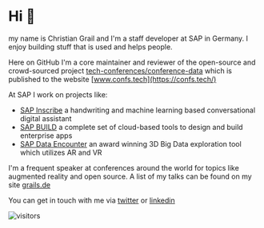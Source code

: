 # Hi 👋

my name is Christian Grail and I'm a staff developer at SAP in Germany. I enjoy building stuff that is used and helps people.

Here on GitHub I'm a core maintainer and reviewer of the open-source and crowd-sourced project [tech-conferences/conference-data](https://github.com/tech-conferences/conference-data) which is published to the website [www.confs.tech](https://confs.tech/)

At SAP I work on projects like:
- [SAP Inscribe](https://www.youtube.com/watch?v=kICnfrqOizw) a handwriting and machine learning based conversational digital assistant
- [SAP BUILD](https://vimeo.com/182832619) a complete set of cloud-based tools to design and build enterprise apps
- [SAP Data Encounter](https://sapvideoa35699dc5.hana.ondemand.com/?entry_id=0_mdjdr8rn) an award winning 3D Big Data exploration tool which utilizes AR and VR
  
I'm a frequent speaker at conferences around the world for topics like augmented reality and open source. A list of my talks can be found on my site [grails.de](https://grails.de/about)

You can get in touch with me via [twitter](https://twitter.com/cgrail) or [linkedin](https://www.linkedin.com/in/cgrail/)

![visitors](https://visitor-badge.glitch.me/badge?page_id=cgrail.visitor-badge)

